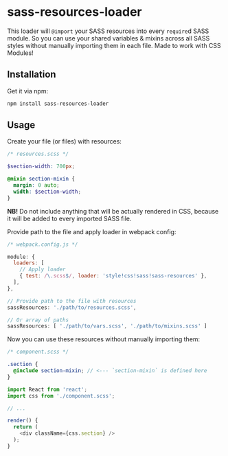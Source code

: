 # sass-resources-loader

This loader will `@import` your SASS resources into every `require`d SASS module. So you can use your shared variables & mixins across all SASS styles without manually importing them in each file. Made to work with CSS Modules!

## Installation

Get it via npm:

```bash
npm install sass-resources-loader
```

## Usage

Create your file (or files) with resources:

```scss
/* resources.scss */

$section-width: 700px;

@mixin section-mixin {
  margin: 0 auto;
  width: $section-width;
}
```

**NB!** Do not include anything that will be actually rendered in CSS, because it will be added to every imported SASS file.

Provide path to the file and apply loader in webpack config:

```js
/* webpack.config.js */

module: {
  loaders: [
    // Apply loader
    { test: /\.scss$/, loader: 'style!css!sass!sass-resources' },
  ],
},

// Provide path to the file with resources
sassResources: './path/to/resources.scss',

// Or array of paths
sassResources: [ './path/to/vars.scss', './path/to/mixins.scss' ]
```

Now you can use these resources without manually importing them:

```scss
/* component.scss */

.section {
  @include section-mixin; // <--- `section-mixin` is defined here
}
```

```js
import React from 'react';
import css from './component.scss';

// ...

render() {
  return (
    <div className={css.section} />
  );
}
```
